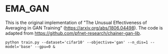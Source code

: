 # EMA_GAN

This is the original implementation of "The Unusual Effectiveness of Averaging in GAN Training" (https://arxiv.org/abs/1806.04498). The code is adapted from https://github.com/pfnet-research/chainer-gan-lib.

```python train.py --dataset='cifar10' --objective='gan' --n_dis=1 --model='base' --gpu=0 &```
